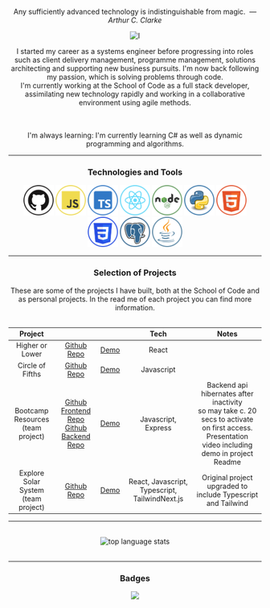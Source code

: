 <div style="display: inline_block"  align="center">

Any sufficiently advanced technology is indistinguishable from magic. &nbsp;&mdash; <cite>*Arthur C. Clarke*</cite>
<br>

<div style="display: inline_block"  align="center">
<img src="https://readme-typing-svg.herokuapp.com?font=Lobster&duration=3000&pause=1000&color=228B22&random=false&width=270&lines=Hi%2C+I'm+Doug%2C+a+full+stack+developer" alt='I'm Doug, a full stack developer>
</div>

I started my career as a systems engineer before progressing into roles such as client delivery management, programme management, solutions architecting and supporting new business pursuits.  I'm now back following my passion, which is solving problems through code.  
I'm currently working at the School of Code as a full stack developer, assimilating new technology rapidly and working in a collaborative environment using agile methods.

<br>
<br>
I'm always learning: I'm currently learning C# as well as dynamic programming and algorithms.
<br>
<hr>

<h3 align="center">Technologies and Tools</h3>

<img alt="github" height ="60px" src="/img/github.png">
<img alt="javascript" height ="60px" src="/img/js.png">
<img alt="typescript" height ="60px" src="/img/ts.png"">
<img alt="react" height ="60px" src="/img/react.png">
<img alt="node.js" height ="60px" src="/img/node.png">
<img alt="python" height ="60px" src="/img/python.png">
<img alt="html5" height ="60px" src="/img/html.png">
<img alt="css3" height ="60px" src="/img/css.png">
<img alt="postgresql" height ="60px" src="/img/postgresql.png">
<img alt="java" height ="60px" src="/img/java.png">

<hr>

<h3>Selection of Projects</h3>
These are some of the projects I have built, both at the School of Code and as personal projects. In the read me of each project you can find more information.
<br>
<br>

<div align="center">

|               Project |                                                                     |                                                          | Tech                 | Notes                                  |
|:---------------------:|:-------------------------------------------------------------------:|:--------------------------------------------------------:|:--------------------:|:--------------------------------------:|
| Higher or Lower       | [Github Repo](https://github.com/Dug-F/HigherOrLowerReact)               | [Demo](https://higher-or-lower-react.onrender.com/)      | React                |                                         |
| Circle of Fifths      | [Github Repo](https://github.com/Dug-F/CircleOfFifths)                   | [Demo](https://circle-of-fifths-8q02.onrender.com/)      | Javascript           |                                         |
| Bootcamp Resources <br> (team project)    | [Github Frontend Repo](https://github.com/Dug-F/MidTermProjectFrontend) <br> [Github Backend Repo](https://github.com/Dug-F/MidTermProjectBackend)| [Demo](https://front-end-project.onrender.com/)      | Javascript, Express    | Backend api hibernates after inactivity <br> so may take c. 20 secs to activate on first access. <br> Presentation video including demo in project Readme|
| Explore Solar System <br> (team project)  | [Github Repo](https://github.com/Dug-F/ExploreSolarSystemTs)               | [Demo](https://explore-solar-system-ts.vercel.app/)      | React, Javascript, Typescript, TailwindNext.js                |  Original project upgraded to include Typescript and Tailwind |

</div>
<hr>
<br>
<div style="display: inline_block"  align="center">
<img src="https://github-readme-stats.vercel.app/api/top-langs/?username=Dug-F&layout=compact&show_icons=true&theme=tokyonight" alt="top language stats")
</div>
<br>
<br>

<hr>

<h3>Badges</h3>
<img src="https://www.codewars.com/users/Dug-F/badges/large">
<br>

</div>



<!--
**Dug-F/Dug-F** is a ✨ _special_ ✨ repository because its `README.md` (this file) appears on your GitHub profile.

Here are some ideas to get you started:

- 🔭 I’m currently working on ...
- 🌱 I’m currently learning ...
- 👯 I’m looking to collaborate on ...
- 🤔 I’m looking for help with ...
- 💬 Ask me about ...
- 📫 How to reach me: ...
- 😄 Pronouns: ...
- ⚡ Fun fact: ...
-->
